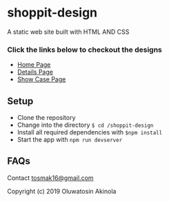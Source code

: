 # shoppit-design
A static web site built with HTML AND CSS

### Click the links below to checkout the designs
- [Home Page](https://ecstatic-ptolemy-27461e.netlify.com)
- [Details Page](https://ecstatic-ptolemy-27461e.netlify.com/detail.html)
- [Show Case Page](https://ecstatic-ptolemy-27461e.netlify.com/showcase.html)

## Setup

- Clone the repository
- Change into the directory `$ cd /shoppit-design`
- Install all required dependencies with `$npm install`
- Start the app with `npm run devserver`

## FAQs

Contact tosmak16@gmail.com

Copyright (c) 2019 Oluwatosin Akinola
